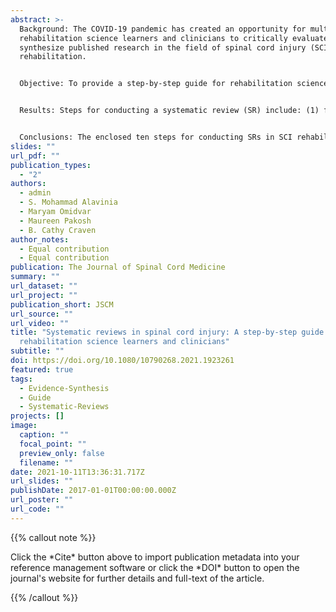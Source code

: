```yaml
---
abstract: >-
  Background: The COVID-19 pandemic has created an opportunity for multiple
  rehabilitation science learners and clinicians to critically evaluate and
  synthesize published research in the field of spinal cord injury (SCI)
  rehabilitation.


  Objective: To provide a step-by-step guide for rehabilitation science learners and clinicians outlining how to conduct rigorous systematic reviews in the field of SCI.


  Results: Steps for conducting a systematic review (SR) include: (1) formation of the SR team consisting of interprofessional experts; (2) formulation of the research question(s) with patient/population/problem, Intervention, Comparison, and Outcome (PICO) specification; (3) determination of inclusion and exclusion criteria; (4) development of SR protocol and registration; (5) development of the search strategies (database-specific); (6) screening of titles and abstracts (level 1 screening), and full-texts (level 2 screening); (7) quality assessment of the included studies; (8) data extraction; (9) summary of findings and discussion; and, (10) dissemination of results.


  Conclusions: The enclosed ten steps for conducting SRs in SCI rehabilitation research have the potential to significantly improve the quality of evidence synthesis and the associated inferences. The importance of assembling a team with diverse expertise is emphasized to assure a quality product with the potential to influence practice and inform the content of clinical practice recommendations.
slides: ""
url_pdf: ""
publication_types:
  - "2"
authors:
  - admin
  - S. Mohammad Alavinia
  - Maryam Omidvar
  - Maureen Pakosh
  - B. Cathy Craven
author_notes:
  - Equal contribution
  - Equal contribution
publication: The Journal of Spinal Cord Medicine
summary: ""
url_dataset: ""
url_project: ""
publication_short: JSCM
url_source: ""
url_video: ""
title: "Systematic reviews in spinal cord injury: A step-by-step guide for
  rehabilitation science learners and clinicians"
subtitle: ""
doi: https://doi.org/10.1080/10790268.2021.1923261
featured: true
tags:
  - Evidence-Synthesis
  - Guide
  - Systematic-Reviews
projects: []
image:
  caption: ""
  focal_point: ""
  preview_only: false
  filename: ""
date: 2021-10-11T13:36:31.717Z
url_slides: ""
publishDate: 2017-01-01T00:00:00.000Z
url_poster: ""
url_code: ""
---
```

{{% callout note %}}

Click the \*Cite\* button above to import publication metadata into your reference management software or click the \*DOI\* button to open the journal's website for further details and full-text of the article.

{{% /callout %}}